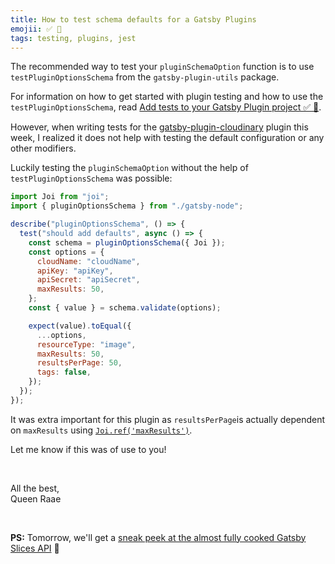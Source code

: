 ```yaml
---
title: How to test schema defaults for a Gatsby Plugins
emojii: ✅ 🧪
tags: testing, plugins, jest
---
```


The recommended way to test your `pluginSchemaOption` function is to use `testPluginOptionsSchema` from the `gatsby-plugin-utils` package.

For information on how to get started with plugin testing and how to use the `testPluginOptionsSchema`, read [Add tests to your Gatsby Plugin project ✅ 🧪](/emails/2022-02-11-plugins-tests/).

However, when writing tests for the [gatsby-plugin-cloudinary](https://github.com/cloudinary-devs/gatsby-source-cloudinary/blob/main/plugin/gatsby-node.test.js) plugin this week, I realized it does not help with testing the default configuration or any other modifiers.

Luckily testing the `pluginSchemaOption` without the help of `testPluginOptionsSchema` was possible:

```js
import Joi from "joi";
import { pluginOptionsSchema } from "./gatsby-node";

describe("pluginOptionsSchema", () => {
  test("should add defaults", async () => {
    const schema = pluginOptionsSchema({ Joi });
    const options = {
      cloudName: "cloudName",
      apiKey: "apiKey",
      apiSecret: "apiSecret",
      maxResults: 50,
    };
    const { value } = schema.validate(options);

    expect(value).toEqual({
      ...options,
      resourceType: "image",
      maxResults: 50,
      resultsPerPage: 50,
      tags: false,
    });
  });
});
```

It was extra important for this plugin as `resultsPerPage`is actually dependent on `maxResults` using [`Joi.ref('maxResults')`](https://joi.dev/api/?v=17.6.1#refkey-options).

Let me know if this was of use to you!

&nbsp;

All the best,  
Queen Raae

&nbsp;

**PS:** Tomorrow, we'll get a [sneak peek at the almost fully cooked Gatsby Slices API](https://youtu.be/F0Qs4NrSmBo) 🍕
